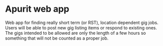 # Apurit web app

Web app for finding really short term (or RST), location dependent gig jobs. Users will be able to post new gig listing items or respond to existing ones. The gigs intended to be allowed are only the length of a few hours so something that will not be counted as a proper job.
